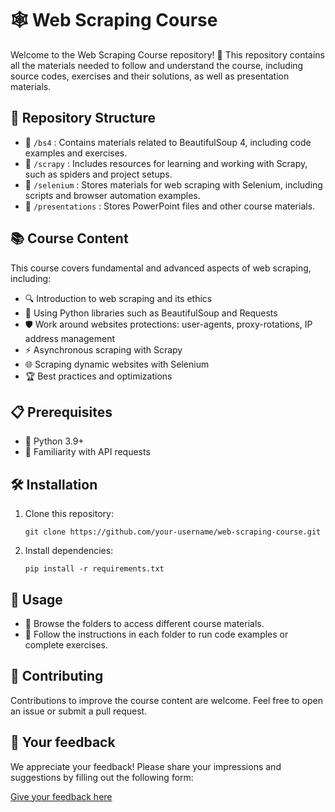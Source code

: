 # 🕸️ Web Scraping Course

Welcome to the Web Scraping Course repository! 🚀 This repository contains all the materials needed to follow and understand the course, including source codes, exercises and their solutions, as well as presentation materials.

## 📂 Repository Structure

- 📁 `/bs4` : Contains materials related to BeautifulSoup 4, including code examples and exercises.
- 📁 `/scrapy` : Includes resources for learning and working with Scrapy, such as spiders and project setups.
- 📁 `/selenium` : Stores materials for web scraping with Selenium, including scripts and browser automation examples.
- 📁 `/presentations` : Stores PowerPoint files and other course materials.

## 📚 Course Content

This course covers fundamental and advanced aspects of web scraping, including:

- 🔍 Introduction to web scraping and its ethics
- 🐍 Using Python libraries such as BeautifulSoup and Requests
- 🛡️ Work around websites protections: user-agents, proxy-rotations, IP address management
- ⚡ Asynchronous scraping with Scrapy
- 🌐 Scraping dynamic websites with Selenium
- 🏆 Best practices and optimizations

## 📋 Prerequisites

- 🐍 Python 3.9+
- 🔌 Familiarity with API requests

## 🛠️ Installation

1. Clone this repository:
   ```
   git clone https://github.com/your-username/web-scraping-course.git
   ```
2. Install dependencies:
   ```
   pip install -r requirements.txt
   ```

## 🚀 Usage

- 📂 Browse the folders to access different course materials.
- 📝 Follow the instructions in each folder to run code examples or complete exercises.

## 🤝 Contributing

Contributions to improve the course content are welcome. Feel free to open an issue or submit a pull request.

## 📝 Your feedback

We appreciate your feedback! Please share your impressions and suggestions by filling out the following form:

[Give your feedback here](https://docs.google.com/forms/d/e/1FAIpQLSfTRzgjomMKIsf4NJ7N-FHa94DfpNMwSRyRfKyEyyUPUYWLdg/viewform?usp=sf_link)
